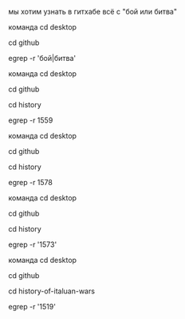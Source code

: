 
мы хотим узнать в гитхабе всё с "бой или битва"

команда cd desktop

cd github

egrep -r 'бой|битва'


команда cd desktop

cd github

cd history


egrep -r 1559


команда cd desktop

cd github

cd history


egrep -r 1578

команда cd desktop

cd github

cd history

egrep -r '1573'

команда cd desktop

cd github

cd history-of-italuan-wars

egrep -r '1519'










